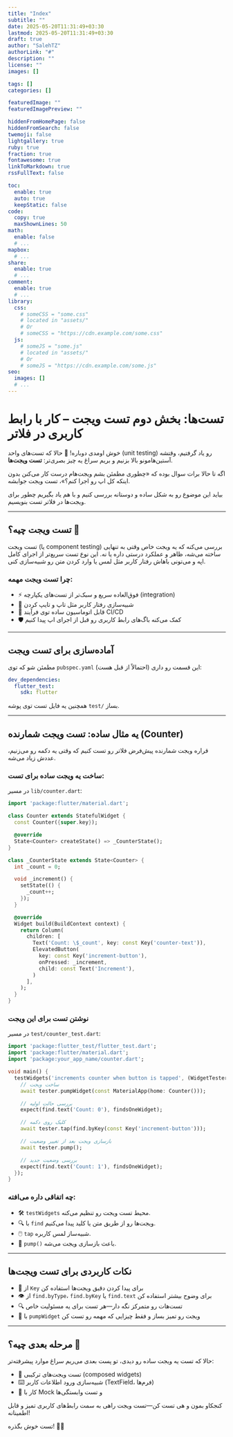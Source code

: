 ```yaml
---
title: "Index"
subtitle: ""
date: 2025-05-20T11:31:49+03:30
lastmod: 2025-05-20T11:31:49+03:30
draft: true
author: "SalehTZ"
authorLink: "#"
description: ""
license: ""
images: []

tags: []
categories: []

featuredImage: ""
featuredImagePreview: ""

hiddenFromHomePage: false
hiddenFromSearch: false
twemoji: false
lightgallery: true
ruby: true
fraction: true
fontawesome: true
linkToMarkdown: true
rssFullText: false

toc:
  enable: true
  auto: true
  keepStatic: false
code:
  copy: true
  maxShownLines: 50
math:
  enable: false
  # ...
mapbox:
  # ...
share:
  enable: true
  # ...
comment:
  enable: true
  # ...
library:
  css:
    # someCSS = "some.css"
    # located in "assets/"
    # Or
    # someCSS = "https://cdn.example.com/some.css"
  js:
    # someJS = "some.js"
    # located in "assets/"
    # Or
    # someJS = "https://cdn.example.com/some.js"
seo:
  images: []
  # ...
---
```


<!--more-->
# تست‌ها: بخش دوم تست ویجت – کار با رابط کاربری در فلاتر

خوش اومدی دوباره! 👋 حالا که تست‌های واحد (unit testing) رو یاد گرفتیم، وقتشه آستین‌هامونو بالا بزنیم و بریم سراغ یه چیز بصری‌تر: **تست ویجت‌ها**.

اگه تا حالا برات سوال بوده که «چطوری مطمئن بشم ویجت‌هام درست کار می‌کنن بدون اینکه کل اپ رو اجرا کنم؟»، تست ویجت جوابشه.

بیاید این موضوع رو به شکل ساده و دوستانه بررسی کنیم و با هم یاد بگیریم چطور برای ویجت‌ها در فلاتر تست بنویسیم.

---

## تست ویجت چیه؟ 🧱

تست ویجت (یا component testing) بررسی می‌کنه که یه ویجت خاص وقتی به تنهایی ساخته می‌شه، ظاهر و عملکرد درستی داره یا نه. این نوع تست سریع‌تر از اجرای کامل اپه و می‌تونی باهاش رفتار کاربر مثل لمس یا وارد کردن متن رو شبیه‌سازی کنی.

### چرا تست ویجت مهمه:

* ⚡ فوق‌العاده سریع و سبک‌تر از تست‌های یکپارچه (integration)
* 🤖 شبیه‌سازی رفتار کاربر مثل تاپ و تایپ کردن
* 🔄 قابل اتوماسیون ساده توی فرآیند CI/CD
* 🛡️ کمک می‌کنه باگ‌های رابط کاربری رو قبل از اجرای اپ پیدا کنیم

---

## آماده‌سازی برای تست ویجت

مطمئن شو که توی `pubspec.yaml` این قسمت رو داری (احتمالاً از قبل هست):

```yaml
dev_dependencies:
  flutter_test:
    sdk: flutter
```

همچنین یه فایل تست توی پوشه `test/` بساز.

---

## یه مثال ساده: تست ویجت شمارنده (Counter)

قراره ویجت شمارنده پیش‌فرض فلاتر رو تست کنیم که وقتی یه دکمه رو می‌زنیم، عددش زیاد می‌شه.

### ساخت یه ویجت ساده برای تست:

در مسیر `lib/counter.dart`:

```dart
import 'package:flutter/material.dart';

class Counter extends StatefulWidget {
  const Counter({super.key});

  @override
  State<Counter> createState() => _CounterState();
}

class _CounterState extends State<Counter> {
  int _count = 0;

  void _increment() {
    setState(() {
      _count++;
    });
  }

  @override
  Widget build(BuildContext context) {
    return Column(
      children: [
        Text('Count: \$_count', key: const Key('counter-text')),
        ElevatedButton(
          key: const Key('increment-button'),
          onPressed: _increment,
          child: const Text('Increment'),
        )
      ],
    );
  }
}
```

### نوشتن تست برای این ویجت

در مسیر `test/counter_test.dart`:

```dart
import 'package:flutter_test/flutter_test.dart';
import 'package:flutter/material.dart';
import 'package:your_app_name/counter.dart';

void main() {
  testWidgets('increments counter when button is tapped', (WidgetTester tester) async {
    // ساخت ویجت
    await tester.pumpWidget(const MaterialApp(home: Counter()));

    // بررسی حالت اولیه
    expect(find.text('Count: 0'), findsOneWidget);

    // کلیک روی دکمه
    await tester.tap(find.byKey(const Key('increment-button')));

    // بازسازی ویجت بعد از تغییر وضعیت
    await tester.pump();

    // بررسی وضعیت جدید
    expect(find.text('Count: 1'), findsOneWidget);
  });
}
```

### چه اتفاقی داره می‌افته:

* 🛠️ `testWidgets` محیط تست ویجت رو تنظیم می‌کنه.
* 🔍 با `find` ویجت‌ها رو از طریق متن یا کلید پیدا می‌کنیم.
* 🖱️ `tap` شبیه‌ساز لمس کاربره.
* 🔄 `pump()` باعث بازسازی ویجت می‌شه.

---

## نکات کاربردی برای تست ویجت‌ها

* 🧪 از `Key` برای پیدا کردن دقیق ویجت‌ها استفاده کن
* 👁️ از `find.byType`، `find.byKey` یا `find.text` برای وضوح بیشتر استفاده کن
* 🔍 تست‌هات رو متمرکز نگه دار—هر تست برای یه مسئولیت خاص
* 🧼 با `pumpWidget` ویجت رو تمیز بساز و فقط چیزایی که مهمه رو تست کن

---

## مرحله بعدی چیه؟ 🚀

حالا که تست یه ویجت ساده رو دیدی، تو پست بعدی می‌ریم سراغ موارد پیشرفته‌تر:

* 🧩 تست ویجت‌های ترکیبی (composed widgets)
* ⌨️ شبیه‌سازی ورود اطلاعات کاربر (TextField، فرم‌ها)
* 🧰 کار با Mock و تست وابستگی‌ها

کنجکاو بمون و هی تست کن—تست ویجت راهی به سمت رابط‌های کاربری تمیز و قابل اطمینانه!

تست خوش بگذره! 🧱✨
